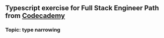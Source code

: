## Typescript exercise for Full Stack Engineer Path from [Codecademy](https://www.codecademy.com/profiles/rui775)
### Topic: type narrowing

